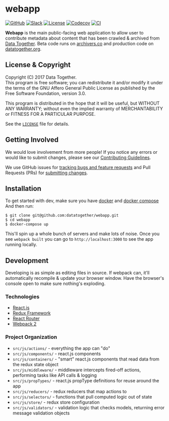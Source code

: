 # webapp
<!-- Repo Badges for: Github Project, Slack, License-->

[![GitHub](https://img.shields.io/badge/project-Data_Together-487b57.svg?style=flat-square)](http://github.com/datatogether)
[![Slack](https://img.shields.io/badge/slack-Archivers-b44e88.svg?style=flat-square)](https://archivers-slack.herokuapp.com/)
[![License](https://img.shields.io/github/license/datatogether/webapp.svg?style=flat-square)](./LICENSE)
[![Codecov](https://img.shields.io/codecov/c/github/datatogether/webapp.svg?style=flat-square)](https://codecov.io/gh/datatogether/webapp)
[![CI](https://img.shields.io/circleci/project/github/datatogether/webapp.svg?style=flat-square)](https://circleci.com/gh/datatogether/webapp)

**Webapp** is the main public-facing web application to allow user to contribute metadata about content that has been crawled & archived from [Data Together](http://datatogether.org). Beta code runs on [archivers.co](https://archivers.co) and production code on [datatogether.org](https://datatogether.org).

## License & Copyright

Copyright (C) 2017 Data Together.  
This program is free software; you can redistribute it and/or modify it under
the terms of the GNU Affero General Public License as published by the Free Software
Foundation, version 3.0.

This program is distributed in the hope that it will be useful, but WITHOUT ANY
WARRANTY; without even the implied warranty of MERCHANTABILITY or FITNESS FOR A
PARTICULAR PURPOSE.

See the [`LICENSE`](./LICENSE) file for details.

## Getting Involved

We would love involvement from more people! If you notice any errors or would like to submit changes, please see our [Contributing Guidelines](./.github/CONTRIBUTING.md).

We use GitHub issues for [tracking bugs and feature requests](https://github.com/datatogether/webapp/issues) and Pull Requests (PRs) for [submitting changes](https://github.com/datatogether/webapp/pulls).

## Installation

To get started with dev, make sure you have [docker](https://store.docker.com/search?type=edition&offering=community) and [docker compose](https://docs.docker.com/compose/install/) And then run:

```shell
$ git clone git@github.com:datatogether/webapp.git
$ cd webapp
$ docker-compose up
```

This'll spin up a whole bunch of servers and make lots of noise. Once you see `webpack built` you can go to `http://localhost:3000` to see the app running locally.

## Development

Developing is as simple as editing files in source. If webpack can, it'll automatically recompile & update your browser window. Have the browser's console open to make sure nothing's exploding.

### Technologies

* [React.js](https://facebook.github.io/react/)
* [Redux Framework](https://redux.js.org/)
* [React Router](https://reacttraining.com/react-router/)
* [Webpack 2](https://webpack.js.org)

### Project Organization

* `src/js/actions/` - everything the app can "do"
* `src/js/components/` - react.js components
* `src/js/containers/` - "smart" react.js components that read data from the redux state object
* `src/js/middleware/` - middleware intercepts fired-off actions, performing tasks like API calls & logging
* `src/js/propTypes/` - react.js propType definitions for reuse around the app
* `src/js/reducers/` - redux reducers that map actions to
* `src/js/selectors/` - functions that pull computed logic out of state
* `src/js/store/` - redux store configuration
* `src/js/validators/` - validation logic that checks models, returning error message validation objects
